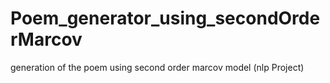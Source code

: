 # Poem_generator_using_secondOrderMarcov
generation of the poem using second order marcov model (nlp Project)
